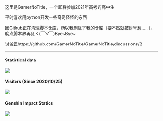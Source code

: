 这里是GamerNoTitle，一个即将参加2021年高考的高中生

平时喜欢用python开发一些奇奇怪怪的东西

因Github正在清理脚本仓库，所以我删除了我的仓库（要不然就被封号惹……），晚点脚本界再见ヾ(￣▽￣)Bye\~Bye\~

讨论区https://github.com/GamerNoTitle/GamerNoTitle/discussions/2

---
#### Statistical data
![](https://github-readme-stats.vercel.app/api?username=GamerNoTitle&show_icons=true&title_color=FFFFFF&icon_color=FFFFFF&text_color=FFFFFF&bg_color=8e8cd8)

#### Visitors (Since 2020/10/25)
![](https://count.getloli.com/get/@GamerNoTitle?theme=gelbooru)

#### Genshin Impact Statics
![](https://genshin-card.getloli.com/rand/20700517.png)
